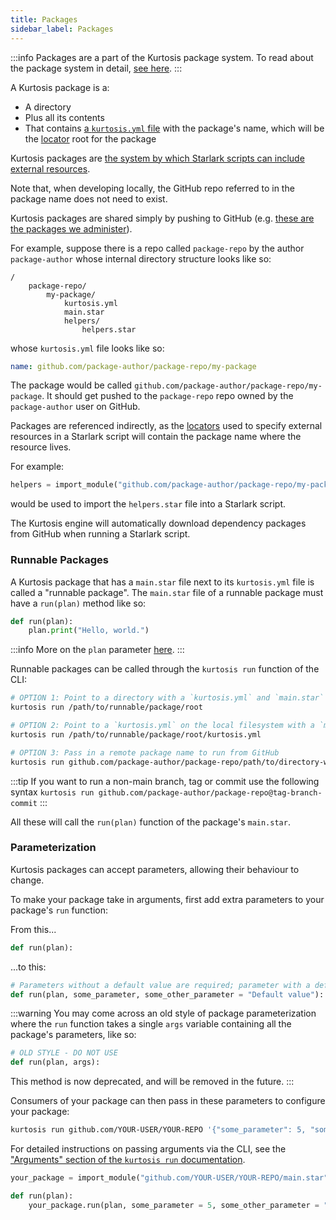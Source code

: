 ```yaml
---
title: Packages
sidebar_label: Packages
---
```


:::info
Packages are a part of the Kurtosis package system. To read about the package system in detail, [see here][how-do-kurtosis-imports-work-explanation].
:::

<!-- TODO Add more information here when dependencies are specified in the kurtosis.yml -->

A Kurtosis package is a:

- A directory
- Plus all its contents
- That contains [a `kurtosis.yml` file][kurtosis-yml] with the package's name, which will be the [locator][locators] root for the package

Kurtosis packages are [the system by which Starlark scripts can include external resources][how-do-kurtosis-imports-work-explanation].

Note that, when developing locally, the GitHub repo referred to in the package name does not need to exist.

Kurtosis packages are shared simply by pushing to GitHub (e.g. [these are the packages we administer][kurtosis-managed-packages]).

For example, suppose there is a repo called `package-repo` by the author `package-author` whose internal directory structure looks like so:

```
/
    package-repo/
        my-package/
            kurtosis.yml
            main.star
            helpers/
                helpers.star
```

whose `kurtosis.yml` file looks like so:

```yaml
name: github.com/package-author/package-repo/my-package
```

The package would be called `github.com/package-author/package-repo/my-package`. It should get pushed to the `package-repo` repo owned by the `package-author` user on GitHub.

Packages are referenced indirectly, as the [locators][locators] used to specify external resources in a Starlark script will contain the package name where the resource lives.

For example:

```python
helpers = import_module("github.com/package-author/package-repo/my-package/helpers/helpers.star")
```

would be used to import the `helpers.star` file into a Starlark script.

<!-- TODO Update this when dependencies are done in the kurtosis.yml file, which would happen at dependency resolution time -->
The Kurtosis engine will automatically download dependency packages from GitHub when running a Starlark script.

### Runnable Packages
A Kurtosis package that has a `main.star` file next to its `kurtosis.yml` file is called a "runnable package". The `main.star` file of a runnable package must have a `run(plan)` method like so:

```python
def run(plan):
    plan.print("Hello, world.")
```

:::info
More on the `plan` parameter [here][plan].
:::

Runnable packages can be called through the `kurtosis run` function of the CLI:

```bash
# OPTION 1: Point to a directory with a `kurtosis.yml` and `main.star` on local filesystem
kurtosis run /path/to/runnable/package/root
```

```bash
# OPTION 2: Point to a `kurtosis.yml` on the local filesystem with a `main.star` next to it on local fileesystem
kurtosis run /path/to/runnable/package/root/kurtosis.yml
```

```bash
# OPTION 3: Pass in a remote package name to run from GitHub
kurtosis run github.com/package-author/package-repo/path/to/directory-with-kurtosis.yml
```

:::tip
If you want to run a non-main branch, tag or commit use the following syntax
`kurtosis run github.com/package-author/package-repo@tag-branch-commit`
:::

All these will call the `run(plan)` function of the package's `main.star`.

### Parameterization
Kurtosis packages can accept parameters, allowing their behaviour to change. 

To make your package take in arguments, first add extra parameters to your package's `run` function:

From this...

```python
def run(plan):
```

...to this:

```python
# Parameters without a default value are required; parameter with a default value are optional
def run(plan, some_parameter, some_other_parameter = "Default value"):
```

:::warning
You may come across an old style of package parameterization where the `run` function takes a single `args` variable containing all the package's parameters, like so:

```python
# OLD STYLE - DO NOT USE
def run(plan, args):
```

This method is now deprecated, and will be removed in the future.
:::

Consumers of your package can then pass in these parameters to configure your package:

<Tabs>
<TabItem value="cli" label="CLI" default>

```bash
kurtosis run github.com/YOUR-USER/YOUR-REPO '{"some_parameter": 5, "some_other_parameter": "New value"}'
```
For detailed instructions on passing arguments via the CLI, see the ["Arguments" section of the `kurtosis run` documentation][kurtosis-run-arguments].

</TabItem>
<TabItem value="starlark" label="Starlark" default>

```python
your_package = import_module("github.com/YOUR-USER/YOUR-REPO/main.star")

def run(plan):
    your_package.run(plan, some_parameter = 5, some_other_parameter = "New value")
```

</TabItem>
</Tabs>

<!-------------------- ONLY LINKS BELOW HERE -------------------------->
[kurtosis-yml]: ./kurtosis-yml.md
[locators]: ./locators.md
[kurtosis-managed-packages]: https://github.com/kurtosis-tech?q=package+in%3Aname&type=all&language=&sort=
[how-do-kurtosis-imports-work-explanation]: ../advanced-concepts/how-do-kurtosis-imports-work.md
[plan]: ./plan.md
[kurtosis-run-arguments]: ../cli-reference/run.md#arguments
